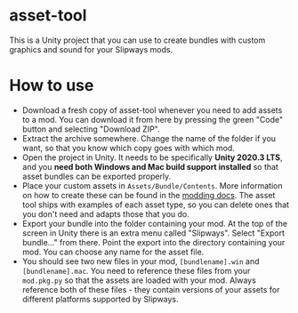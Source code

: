 # asset-tool

This is a Unity project that you can use to create bundles with custom graphics and sound for your Slipways mods.

# How to use

* Download a fresh copy of asset-tool whenever you need to add assets to a mod. You can download it from here by pressing the green "Code" button and selecting "Download ZIP".
* Extract the archive somewhere. Change the name of the folder if you want, so that you know which copy goes with which mod.
* Open the project in Unity. It needs to be specifically **Unity 2020.3 LTS**, and you **need both Windows and Mac build support installed** so that asset bundles can be exported properly.
* Place your custom assets in `Assets/Bundle/Contents`. More information on how to create these can be found in the [modding docs](https://docs.slipways.net). The asset tool ships with examples of each asset type, so you can delete ones that you don't need and adapts those that you do.
* Export your bundle into the folder containing your mod. At the top of the screen in Unity there is an extra menu called "Slipways". Select "Export bundle..." from there. Point the export into the directory containing your mod. You can choose any name for the asset file.
* You should see two new files in your mod, `[bundlename].win` and `[bundlename].mac`. You need to reference these files from your `mod.pkg.py` so that the assets are loaded with your mod. Always reference both of these files - they contain versions of your assets for different platforms supported by Slipways.
